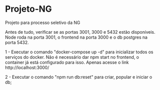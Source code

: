 # Projeto-NG
Projeto para processo seletivo da NG

Antes de tudo, verificar se as portas 3001, 3000 e 5432 estão disponíveis.
Node roda na porta 3001, o frontend na porta 3000 e o db postgres na porta 5432.

1 - Executar o comando "docker-compose up -d" para inicializar todos os serviços do docker.
Não é necessário dar npm start no frontend, o container já está configurado para isso. Apenas
acesse o link http://localhost:3000/

2 - Executar o comando "npm run db:reset" para criar, popular e iniciar o db;

